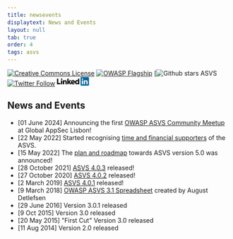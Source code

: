 ```yaml
---
title: newsevents
displaytext: News and Events
layout: null
tab: true
order: 4
tags: asvs
---
```

[![Creative Commons License](https://licensebuttons.net/l/by-sa/4.0/88x31.png)](https://creativecommons.org/licenses/by-sa/4.0/ "CC BY-SA 4.0")
[![OWASP Flagship](https://img.shields.io/badge/owasp-flagship%20project-48A646.svg)](https://www.owasp.org/index.php/Category:OWASP_Project#tab=Project_Inventory)
[![Github stars ASVS](https://img.shields.io/github/stars/OWASP/asvs?label=Stars%20ASVS&style=social)
[![Twitter Follow](https://img.shields.io/twitter/follow/OWASP_ASVS.svg?style=social&label=Follow)](https://twitter.com/OWASP_ASVS)
[<img src="./assets/images/LinkedIn_Logo.svg" height=20>](https://www.linkedin.com/company/owasp-asvs/)


## News and Events
* [01 June 2024] Announcing the first [OWASP ASVS Community Meetup](https://owasp.org/www-project-application-security-verification-standard/#div-meetup) at Global AppSec Lisbon!
* [22 May 2022] Started recognising [time and financial supporters](https://owasp.org/www-project-application-security-verification-standard/#div-supporters) of the ASVS.
* [15 May 2022] The [plan and roadmap](https://owasp.org/blog/2022/05/15/asvs-5.0-roadmap.html) towards ASVS version 5.0 was announced!
* [28 October 2021] [ASVS 4.0.3](https://github.com/OWASP/ASVS/tree/v4.0.3#latest-stable-version---403) released!
* [27 October 2020] [ASVS 4.0.2](https://github.com/OWASP/ASVS/tree/v4.0.2#latest-stable-version---402) released!
* [2 March 2019] [ASVS 4.0.1](https://github.com/OWASP/ASVS/tree/v4.0.1/4.0) released!
* [9 March 2018] [OWASP ASVS 3.1 Spreadsheet](https://docs.google.com/spreadsheets/d/1ic7gsib--Cn4ujrA8rhvzuUmMFpQ2Jkl96SZDCEtqJg/edit?ts=5a6bafe1#gid=950526877) created by August Detlefsen
* [29 June 2016] Version 3.0.1 released
* [9 Oct 2015] Version 3.0 released
* [20 May 2015] "First Cut" Version 3.0 released
* [11 Aug 2014] Version 2.0 released
